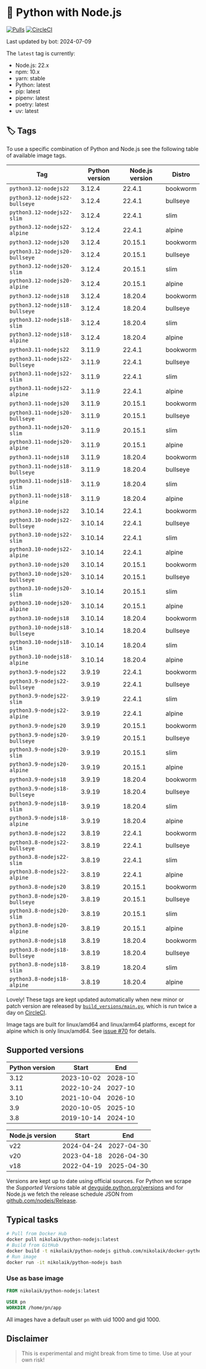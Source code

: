 # 🐳 Python with Node.js

[![Pulls](https://img.shields.io/docker/pulls/nikolaik/python-nodejs.svg?style=flat-square)](https://hub.docker.com/r/nikolaik/python-nodejs/)
[![CircleCI](https://img.shields.io/circleci/project/github/nikolaik/docker-python-nodejs.svg?style=flat-square)](https://circleci.com/gh/nikolaik/docker-python-nodejs)

Last updated by bot: 2024-07-09

The `latest` tag is currently:

- Node.js: 22.x
- npm: 10.x
- yarn: stable
- Python: latest
- pip: latest
- pipenv: latest
- poetry: latest
- uv: latest

## 🏷 Tags

To use a specific combination of Python and Node.js see the following table of available image tags.

<!-- TAGS_START -->

Tag | Python version | Node.js version | Distro
--- | --- | --- | ---
`python3.12-nodejs22` | 3.12.4 | 22.4.1 | bookworm
`python3.12-nodejs22-bullseye` | 3.12.4 | 22.4.1 | bullseye
`python3.12-nodejs22-slim` | 3.12.4 | 22.4.1 | slim
`python3.12-nodejs22-alpine` | 3.12.4 | 22.4.1 | alpine
`python3.12-nodejs20` | 3.12.4 | 20.15.1 | bookworm
`python3.12-nodejs20-bullseye` | 3.12.4 | 20.15.1 | bullseye
`python3.12-nodejs20-slim` | 3.12.4 | 20.15.1 | slim
`python3.12-nodejs20-alpine` | 3.12.4 | 20.15.1 | alpine
`python3.12-nodejs18` | 3.12.4 | 18.20.4 | bookworm
`python3.12-nodejs18-bullseye` | 3.12.4 | 18.20.4 | bullseye
`python3.12-nodejs18-slim` | 3.12.4 | 18.20.4 | slim
`python3.12-nodejs18-alpine` | 3.12.4 | 18.20.4 | alpine
`python3.11-nodejs22` | 3.11.9 | 22.4.1 | bookworm
`python3.11-nodejs22-bullseye` | 3.11.9 | 22.4.1 | bullseye
`python3.11-nodejs22-slim` | 3.11.9 | 22.4.1 | slim
`python3.11-nodejs22-alpine` | 3.11.9 | 22.4.1 | alpine
`python3.11-nodejs20` | 3.11.9 | 20.15.1 | bookworm
`python3.11-nodejs20-bullseye` | 3.11.9 | 20.15.1 | bullseye
`python3.11-nodejs20-slim` | 3.11.9 | 20.15.1 | slim
`python3.11-nodejs20-alpine` | 3.11.9 | 20.15.1 | alpine
`python3.11-nodejs18` | 3.11.9 | 18.20.4 | bookworm
`python3.11-nodejs18-bullseye` | 3.11.9 | 18.20.4 | bullseye
`python3.11-nodejs18-slim` | 3.11.9 | 18.20.4 | slim
`python3.11-nodejs18-alpine` | 3.11.9 | 18.20.4 | alpine
`python3.10-nodejs22` | 3.10.14 | 22.4.1 | bookworm
`python3.10-nodejs22-bullseye` | 3.10.14 | 22.4.1 | bullseye
`python3.10-nodejs22-slim` | 3.10.14 | 22.4.1 | slim
`python3.10-nodejs22-alpine` | 3.10.14 | 22.4.1 | alpine
`python3.10-nodejs20` | 3.10.14 | 20.15.1 | bookworm
`python3.10-nodejs20-bullseye` | 3.10.14 | 20.15.1 | bullseye
`python3.10-nodejs20-slim` | 3.10.14 | 20.15.1 | slim
`python3.10-nodejs20-alpine` | 3.10.14 | 20.15.1 | alpine
`python3.10-nodejs18` | 3.10.14 | 18.20.4 | bookworm
`python3.10-nodejs18-bullseye` | 3.10.14 | 18.20.4 | bullseye
`python3.10-nodejs18-slim` | 3.10.14 | 18.20.4 | slim
`python3.10-nodejs18-alpine` | 3.10.14 | 18.20.4 | alpine
`python3.9-nodejs22` | 3.9.19 | 22.4.1 | bookworm
`python3.9-nodejs22-bullseye` | 3.9.19 | 22.4.1 | bullseye
`python3.9-nodejs22-slim` | 3.9.19 | 22.4.1 | slim
`python3.9-nodejs22-alpine` | 3.9.19 | 22.4.1 | alpine
`python3.9-nodejs20` | 3.9.19 | 20.15.1 | bookworm
`python3.9-nodejs20-bullseye` | 3.9.19 | 20.15.1 | bullseye
`python3.9-nodejs20-slim` | 3.9.19 | 20.15.1 | slim
`python3.9-nodejs20-alpine` | 3.9.19 | 20.15.1 | alpine
`python3.9-nodejs18` | 3.9.19 | 18.20.4 | bookworm
`python3.9-nodejs18-bullseye` | 3.9.19 | 18.20.4 | bullseye
`python3.9-nodejs18-slim` | 3.9.19 | 18.20.4 | slim
`python3.9-nodejs18-alpine` | 3.9.19 | 18.20.4 | alpine
`python3.8-nodejs22` | 3.8.19 | 22.4.1 | bookworm
`python3.8-nodejs22-bullseye` | 3.8.19 | 22.4.1 | bullseye
`python3.8-nodejs22-slim` | 3.8.19 | 22.4.1 | slim
`python3.8-nodejs22-alpine` | 3.8.19 | 22.4.1 | alpine
`python3.8-nodejs20` | 3.8.19 | 20.15.1 | bookworm
`python3.8-nodejs20-bullseye` | 3.8.19 | 20.15.1 | bullseye
`python3.8-nodejs20-slim` | 3.8.19 | 20.15.1 | slim
`python3.8-nodejs20-alpine` | 3.8.19 | 20.15.1 | alpine
`python3.8-nodejs18` | 3.8.19 | 18.20.4 | bookworm
`python3.8-nodejs18-bullseye` | 3.8.19 | 18.20.4 | bullseye
`python3.8-nodejs18-slim` | 3.8.19 | 18.20.4 | slim
`python3.8-nodejs18-alpine` | 3.8.19 | 18.20.4 | alpine

<!-- TAGS_END -->

Lovely! These tags are kept updated automatically when new minor or patch version are released by [`build_versions/main.py`](./build_versions/main.py), which is run twice a day on [CircleCI](https://circleci.com/gh/nikolaik/docker-python-nodejs).

Image tags are built for linux/amd64 and linux/arm64 platforms, except for alpine which is only linux/amd64. See [issue #70](https://github.com/nikolaik/docker-python-nodejs/issues/70) for details.

## Supported versions

<!-- SUPPORTED_VERSIONS_START -->

Python version | Start | End
--- | --- | ---
3.12 | 2023-10-02 | 2028-10
3.11 | 2022-10-24 | 2027-10
3.10 | 2021-10-04 | 2026-10
3.9 | 2020-10-05 | 2025-10
3.8 | 2019-10-14 | 2024-10

Node.js version | Start | End
--- | --- | ---
v22 | 2024-04-24 | 2027-04-30
v20 | 2023-04-18 | 2026-04-30
v18 | 2022-04-19 | 2025-04-30

<!-- SUPPORTED_VERSIONS_END -->

Versions are kept up to date using official sources. For Python we scrape the _Supported Versions_ table at [devguide.python.org/versions](https://devguide.python.org/versions/#supported-versions) and for Node.js we fetch the release schedule JSON from [github.com/nodejs/Release](https://github.com/nodejs/Release/blob/main/schedule.json).

## Typical tasks

```bash
# Pull from Docker Hub
docker pull nikolaik/python-nodejs:latest
# Build from GitHub
docker build -t nikolaik/python-nodejs github.com/nikolaik/docker-python-nodejs
# Run image
docker run -it nikolaik/python-nodejs bash
```

### Use as base image

```Dockerfile
FROM nikolaik/python-nodejs:latest

USER pn
WORKDIR /home/pn/app
```

All images have a default user `pn` with uid 1000 and gid 1000.

## Disclaimer

> This is experimental and might break from time to time. Use at your own risk!

